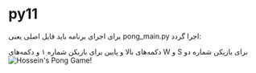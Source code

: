 # py11

برای اجرای برنامه باید فایل اصلی یعنی pong_main.py اجرا گردد:

دکمه‌های بالا و پایین برای بازیکن شماره ۱ و دکمه‌های W و S برای بازیکن شماره دو
![Hossein's Pong Game!](https://user-images.githubusercontent.com/12674810/172067725-5aa24146-14d9-4b0c-9794-a84db2f38db9.jpg)
